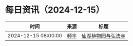 ﻿# 每日资讯（2024-12-15）

|时间|来源|标题|
|---|---|---|
|2024-12-15 08:00:00|[频率](https://pinlyu.com/atom.xml)|[仙湖植物园与弘法寺](https://pinlyu.com/posts/92/)|

